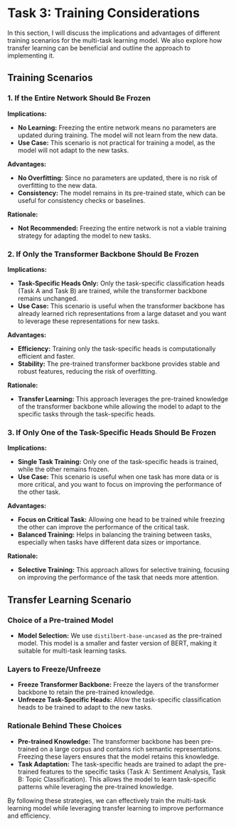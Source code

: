 # Task 3: Training Considerations

In this section, I will discuss the implications and advantages of different training scenarios for the multi-task learning model. We also explore how transfer learning can be beneficial and outline the approach to implementing it.

## Training Scenarios

### 1. If the Entire Network Should Be Frozen

**Implications:**
- **No Learning:** Freezing the entire network means no parameters are updated during training. The model will not learn from the new data.
- **Use Case:** This scenario is not practical for training a model, as the model will not adapt to the new tasks.

**Advantages:**
- **No Overfitting:** Since no parameters are updated, there is no risk of overfitting to the new data.
- **Consistency:** The model remains in its pre-trained state, which can be useful for consistency checks or baselines.

**Rationale:**
- **Not Recommended:** Freezing the entire network is not a viable training strategy for adapting the model to new tasks.

### 2. If Only the Transformer Backbone Should Be Frozen

**Implications:**
- **Task-Specific Heads Only:** Only the task-specific classification heads (Task A and Task B) are trained, while the transformer backbone remains unchanged.
- **Use Case:** This scenario is useful when the transformer backbone has already learned rich representations from a large dataset and you want to leverage these representations for new tasks.

**Advantages:**
- **Efficiency:** Training only the task-specific heads is computationally efficient and faster.
- **Stability:** The pre-trained transformer backbone provides stable and robust features, reducing the risk of overfitting.

**Rationale:**
- **Transfer Learning:** This approach leverages the pre-trained knowledge of the transformer backbone while allowing the model to adapt to the specific tasks through the task-specific heads.

### 3. If Only One of the Task-Specific Heads Should Be Frozen

**Implications:**
- **Single Task Training:** Only one of the task-specific heads is trained, while the other remains frozen.
- **Use Case:** This scenario is useful when one task has more data or is more critical, and you want to focus on improving the performance of the other task.

**Advantages:**
- **Focus on Critical Task:** Allowing one head to be trained while freezing the other can improve the performance of the critical task.
- **Balanced Training:** Helps in balancing the training between tasks, especially when tasks have different data sizes or importance.

**Rationale:**
- **Selective Training:** This approach allows for selective training, focusing on improving the performance of the task that needs more attention.

## Transfer Learning Scenario

### Choice of a Pre-trained Model

- **Model Selection:** We use `distilbert-base-uncased` as the pre-trained model. This model is a smaller and faster version of BERT, making it suitable for multi-task learning tasks.

### Layers to Freeze/Unfreeze

- **Freeze Transformer Backbone:** Freeze the layers of the transformer backbone to retain the pre-trained knowledge.
- **Unfreeze Task-Specific Heads:** Allow the task-specific classification heads to be trained to adapt to the new tasks.

### Rationale Behind These Choices

- **Pre-trained Knowledge:** The transformer backbone has been pre-trained on a large corpus and contains rich semantic representations. Freezing these layers ensures that the model retains this knowledge.
- **Task Adaptation:** The task-specific heads are trained to adapt the pre-trained features to the specific tasks (Task A: Sentiment Analysis, Task B: Topic Classification). This allows the model to learn task-specific patterns while leveraging the pre-trained knowledge.

By following these strategies, we can effectively train the multi-task learning model while leveraging transfer learning to improve performance and efficiency.
